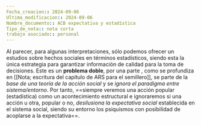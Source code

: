 ```yaml
---
Fecha_creacion:: 2024-09-06
Ultima_modificacion:: 2024-09-06
Nombre_documento:: ACB expectativa y estadística
Tipo_de_nota:: nota corta 
trabajo asociado:: personal
---
```


Al parecer, para algunas interpretaciones, sólo podemos ofrecer un estudios sobre hechos sociales en términos estadísticos, siendo esta la única estrategia para garantizar información de calidad para la toma de decisiones. Este es un **problema doble**, por una parte , como se profundiza en [[Nota; escritura del capítulo de ARS para el semillero]], se parte de la *base de una teoría de la acción social* y se *ignora el paradigma entre sistema/entorno*. Por tanto, ==siempre veremos una acción popular (estadística) como un acontecimiento estructural e ignoraremos si una acción u otra, popular o no, *desilusiona la expectativa social* establecida en el sistema social, siendo su entorno los psiquismos con posibilidad de acoplarse a la expectativa==.  